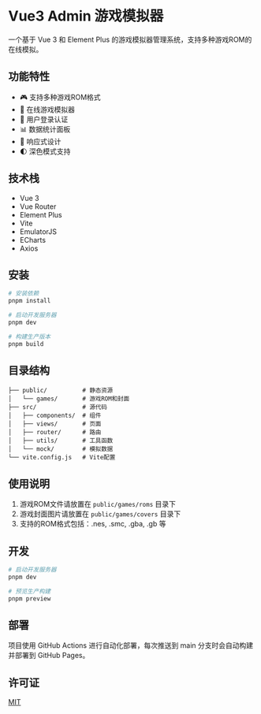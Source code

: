# Vue3 Admin 游戏模拟器

一个基于 Vue 3 和 Element Plus 的游戏模拟器管理系统，支持多种游戏ROM的在线模拟。

## 功能特性

- 🎮 支持多种游戏ROM格式
- 🎯 在线游戏模拟器
- 🔐 用户登录认证
- 📊 数据统计面板
- 💫 响应式设计
- 🌓 深色模式支持

## 技术栈

- Vue 3
- Vue Router
- Element Plus
- Vite
- EmulatorJS
- ECharts
- Axios

## 安装

```bash
# 安装依赖
pnpm install

# 启动开发服务器
pnpm dev

# 构建生产版本
pnpm build
```

## 目录结构

```
├── public/          # 静态资源
│   └── games/       # 游戏ROM和封面
├── src/             # 源代码
│   ├── components/  # 组件
│   ├── views/       # 页面
│   ├── router/      # 路由
│   ├── utils/       # 工具函数
│   └── mock/        # 模拟数据
└── vite.config.js   # Vite配置
```

## 使用说明

1. 游戏ROM文件请放置在 `public/games/roms` 目录下
2. 游戏封面图片请放置在 `public/games/covers` 目录下
3. 支持的ROM格式包括：.nes, .smc, .gba, .gb 等

## 开发

```bash
# 启动开发服务器
pnpm dev

# 预览生产构建
pnpm preview
```

## 部署

项目使用 GitHub Actions 进行自动化部署，每次推送到 main 分支时会自动构建并部署到 GitHub Pages。

## 许可证

[MIT](LICENSE)
